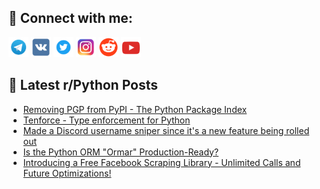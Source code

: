 ## 🔎 Connect with me:
[<img src="https://github.com/bullbesh/bullbesh/blob/main/images/Telegram.png" width="32" height="32" />](https://t.me/bullbesh)
[<img src="https://github.com/bullbesh/bullbesh/blob/main/images/VK.png" width="32" height="32" />](https://vk.com/bullbesh)
[<img src="https://github.com/bullbesh/bullbesh/blob/main/images/Twitter.png" width="32" height="32" />](https://twitter.com/bullbesh1)
[<img src="https://github.com/bullbesh/bullbesh/blob/main/images/Instagram.png" width="32" height="32" />](https://www.instagram.com/bullbesh)
[<img src="https://github.com/bullbesh/bullbesh/blob/main/images/Reddit.png" width="32" height="32" />](https://www.reddit.com/user/bullbesh)
[<img src="https://github.com/bullbesh/bullbesh/blob/main/images/YouTube.png" width="32" height="32" />](https://www.youtube.com/channel/UCtfjRs6uzgq5mfm8S06WTcg)

## 📕 Latest r/Python Posts
<!-- BLOG-POST-LIST:START -->
- [Removing PGP from PyPI - The Python Package Index](https://www.reddit.com/r/Python/comments/13ppnaa/removing_pgp_from_pypi_the_python_package_index/)
- [Tenforce - Type enforcement for Python](https://www.reddit.com/r/Python/comments/13ppaoc/tenforce_type_enforcement_for_python/)
- [Made a Discord username sniper since it&#39;s a new feature being rolled out](https://www.reddit.com/r/Python/comments/13pp2rb/made_a_discord_username_sniper_since_its_a_new/)
- [Is the Python ORM &quot;Ormar&quot; Production-Ready?](https://www.reddit.com/r/Python/comments/13poau7/is_the_python_orm_ormar_productionready/)
- [Introducing a Free Facebook Scraping Library - Unlimited Calls and Future Optimizations!](https://www.reddit.com/r/Python/comments/13pnby5/introducing_a_free_facebook_scraping_library/)
<!-- BLOG-POST-LIST:END -->

